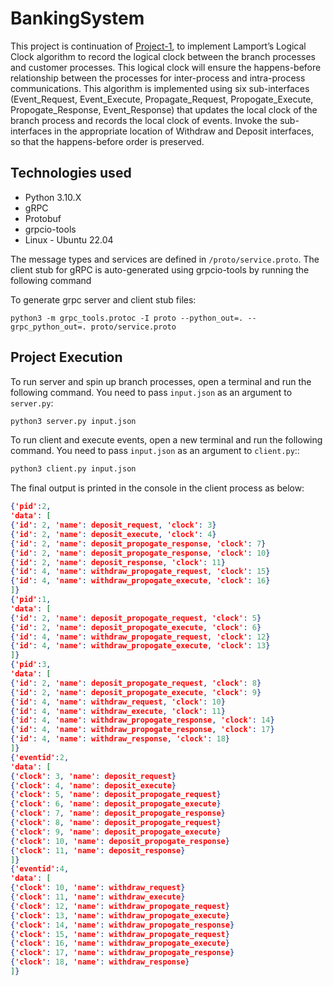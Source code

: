 # BankingSystem

This project is continuation of [Project-1](https://github.com/vselvaraj6/CSE531-Project1), to implement Lamport’s Logical Clock algorithm to record the logical clock between the branch processes and customer processes. This logical clock will ensure the happens-before relationship between the processes for inter-process and intra-process communications. This algorithm is implemented using six sub-interfaces (Event_Request, Event_Execute, Propagate_Request, Propogate_Execute, Propogate_Response, Event_Response) that updates the local clock of the branch process and records the local clock of events. Invoke the sub-interfaces in the appropriate location of Withdraw and Deposit interfaces, so that the happens-before order is preserved.

## Technologies used
- Python 3.10.X
- gRPC
- Protobuf
- grpcio-tools
- Linux - Ubuntu 22.04

The message types and services are defined in `/proto/service.proto`. The client stub for gRPC is auto-generated using grpcio-tools by running the following command

To generate grpc server and client stub files:
```
python3 -m grpc_tools.protoc -I proto --python_out=. --grpc_python_out=. proto/service.proto
```

## Project Execution

To run server and spin up branch processes, open a terminal and run the following command. You need to pass `input.json` as an argument to `server.py`:
```bash
python3 server.py input.json
```

To run client and execute events, open a new terminal and run the following command.  You need to pass `input.json` as an argument to `client.py`::
```bash
python3 client.py input.json
```
The final output is printed in the console in the client process as below:

```json
{'pid':2,
'data': [
{'id': 2, 'name': deposit_request, 'clock': 3}
{'id': 2, 'name': deposit_execute, 'clock': 4}
{'id': 2, 'name': deposit_propogate_response, 'clock': 7}
{'id': 2, 'name': deposit_propogate_response, 'clock': 10}
{'id': 2, 'name': deposit_response, 'clock': 11}
{'id': 4, 'name': withdraw_propogate_request, 'clock': 15}
{'id': 4, 'name': withdraw_propogate_execute, 'clock': 16}
]}
{'pid':1,
'data': [
{'id': 2, 'name': deposit_propogate_request, 'clock': 5}
{'id': 2, 'name': deposit_propogate_execute, 'clock': 6}
{'id': 4, 'name': withdraw_propogate_request, 'clock': 12}
{'id': 4, 'name': withdraw_propogate_execute, 'clock': 13}
]}
{'pid':3,
'data': [
{'id': 2, 'name': deposit_propogate_request, 'clock': 8}
{'id': 2, 'name': deposit_propogate_execute, 'clock': 9}
{'id': 4, 'name': withdraw_request, 'clock': 10}
{'id': 4, 'name': withdraw_execute, 'clock': 11}
{'id': 4, 'name': withdraw_propogate_response, 'clock': 14}
{'id': 4, 'name': withdraw_propogate_response, 'clock': 17}
{'id': 4, 'name': withdraw_response, 'clock': 18}
]}
{'eventid':2,
'data': [
{'clock': 3, 'name': deposit_request}
{'clock': 4, 'name': deposit_execute}
{'clock': 5, 'name': deposit_propogate_request}
{'clock': 6, 'name': deposit_propogate_execute}
{'clock': 7, 'name': deposit_propogate_response}
{'clock': 8, 'name': deposit_propogate_request}
{'clock': 9, 'name': deposit_propogate_execute}
{'clock': 10, 'name': deposit_propogate_response}
{'clock': 11, 'name': deposit_response}
]}
{'eventid':4,
'data': [
{'clock': 10, 'name': withdraw_request}
{'clock': 11, 'name': withdraw_execute}
{'clock': 12, 'name': withdraw_propogate_request}
{'clock': 13, 'name': withdraw_propogate_execute}
{'clock': 14, 'name': withdraw_propogate_response}
{'clock': 15, 'name': withdraw_propogate_request}
{'clock': 16, 'name': withdraw_propogate_execute}
{'clock': 17, 'name': withdraw_propogate_response}
{'clock': 18, 'name': withdraw_response}
]}
```

